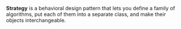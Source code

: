 **Strategy** is a behavioral design pattern that lets you define a family of algorithms, put each of them into a separate class, and make their objects interchangeable.

